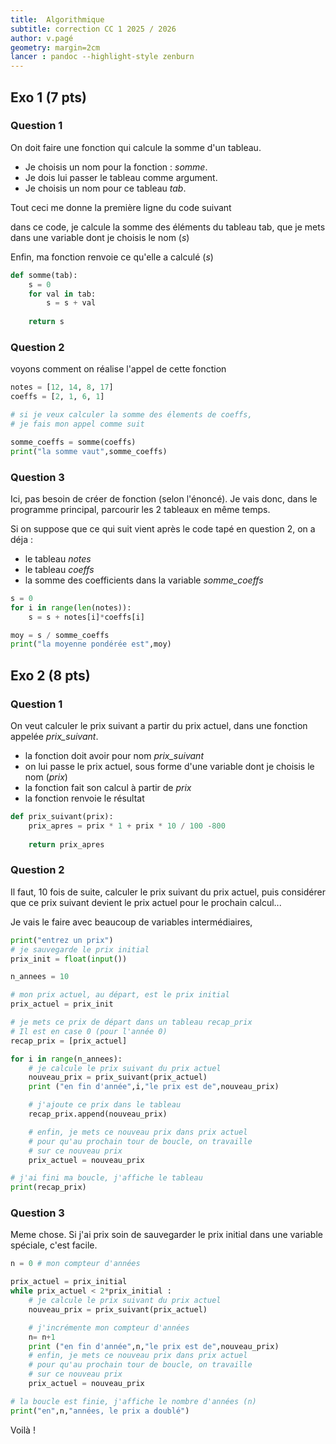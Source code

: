 ```yaml
---
title:  Algorithmique 
subtitle: correction CC 1 2025 / 2026
author: v.pagé
geometry: margin=2cm
lancer : pandoc --highlight-style zenburn
---
```


## Exo 1 (7 pts)

### Question 1

On doit faire une fonction qui calcule la somme d'un tableau.

- Je choisis un nom pour la fonction : *somme*.
- Je dois lui passer le tableau comme argument.
- Je choisis un nom pour ce tableau *tab*. 

Tout ceci me donne la première ligne du code suivant

dans ce code, je calcule la somme des éléments
du tableau tab, que je mets dans une variable dont
je choisis le nom (*s*)

Enfin, ma fonction renvoie ce qu'elle a calculé (*s*)

```Python
def somme(tab):
    s = 0
    for val in tab:
        s = s + val
    
    return s
```

### Question 2

voyons comment on réalise l'appel de cette fonction

```Python
notes = [12, 14, 8, 17]
coeffs = [2, 1, 6, 1]

# si je veux calculer la somme des élements de coeffs,
# je fais mon appel comme suit

somme_coeffs = somme(coeffs)
print("la somme vaut",somme_coeffs)
```

### Question 3

Ici, pas besoin de créer de fonction (selon l'énoncé).
Je vais donc, dans le programme principal, parcourir les 2 tableaux
en même temps.

Si on suppose que ce qui suit vient après le code tapé en question 2,
on a déja :

- le tableau *notes*
- le tableau *coeffs*
- la somme des coefficients dans la variable *somme_coeffs*

```Python
s = 0
for i in range(len(notes)):
    s = s + notes[i]*coeffs[i]

moy = s / somme_coeffs
print("la moyenne pondérée est",moy)
```

## Exo 2 (8 pts)

### Question 1

On veut calculer le prix suivant a partir du prix actuel,
dans une fonction appelée *prix_suivant*.

- la fonction doit avoir pour nom *prix_suivant*
- on lui passe le prix actuel, sous forme d'une variable dont je choisis le nom (*prix*)
- la fonction fait son calcul à partir de *prix*
- la fonction renvoie le résultat

```Python
def prix_suivant(prix):
    prix_apres = prix * 1 + prix * 10 / 100 -800
    
    return prix_apres
```

### Question 2

Il faut, 10 fois de suite, calculer le prix suivant du prix actuel,
puis considérer que ce prix suivant devient le prix actuel pour le prochain
calcul...

Je vais le faire avec beaucoup de variables intermédiaires,

```Python
print("entrez un prix")
# je sauvegarde le prix initial
prix_init = float(input())

n_annees = 10

# mon prix actuel, au départ, est le prix initial
prix_actuel = prix_init

# je mets ce prix de départ dans un tableau recap_prix
# Il est en case 0 (pour l'année 0)
recap_prix = [prix_actuel]

for i in range(n_annees):
    # je calcule le prix suivant du prix actuel
    nouveau_prix = prix_suivant(prix_actuel)
    print ("en fin d'année",i,"le prix est de",nouveau_prix)

    # j'ajoute ce prix dans le tableau
    recap_prix.append(nouveau_prix)

    # enfin, je mets ce nouveau prix dans prix actuel
    # pour qu'au prochain tour de boucle, on travaille
    # sur ce nouveau prix
    prix_actuel = nouveau_prix

# j'ai fini ma boucle, j'affiche le tableau
print(recap_prix)
```

### Question 3

Meme chose. Si j'ai prix soin de sauvegarder le prix initial
dans une variable spéciale, c'est facile.

```Python
n = 0 # mon compteur d'années

prix_actuel = prix_initial
while prix_actuel < 2*prix_initial :
    # je calcule le prix suivant du prix actuel
    nouveau_prix = prix_suivant(prix_actuel)

    # j'incrémente mon compteur d'années
    n= n+1
    print ("en fin d'année",n,"le prix est de",nouveau_prix)
    # enfin, je mets ce nouveau prix dans prix actuel
    # pour qu'au prochain tour de boucle, on travaille
    # sur ce nouveau prix
    prix_actuel = nouveau_prix

# la boucle est finie, j'affiche le nombre d'années (n)
print("en",n,"années, le prix a doublé")
```

Voilà !
